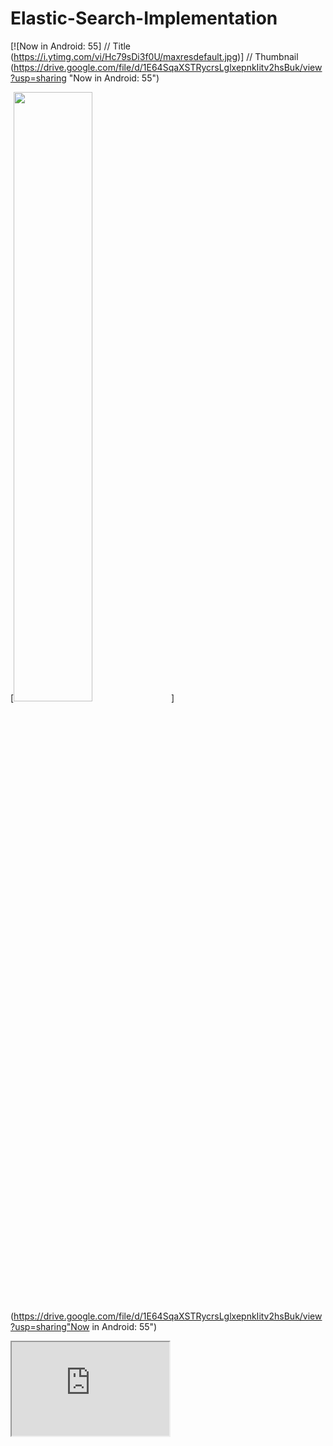 # Elastic-Search-Implementation


[![Now in Android: 55]          // Title
(https://i.ytimg.com/vi/Hc79sDi3f0U/maxresdefault.jpg)] // Thumbnail
(https://drive.google.com/file/d/1E64SqaXSTRycrsLglxepnkIitv2hsBuk/view?usp=sharing "Now in Android: 55")

[<img src="https://i.ytimg.com/vi/Hc79sDi3f0U/maxresdefault.jpg" width="50%">](https://drive.google.com/file/d/1E64SqaXSTRycrsLglxepnkIitv2hsBuk/view?usp=sharing"Now in Android: 55")

<iframe src="https://i.ytimg.com/vi/Hc79sDi3f0U/maxresdefault.jpg" width="50%">
